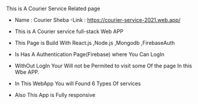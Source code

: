 This is A Courier Service Related page

- Name : Courier Sheba
  -Link : https://courier-service-2021.web.app/

- This is A Courier service full-stack Web APP
- This Page is Build With React.js ,Node.js ,Mongodb ,FirebaseAuth
- Is Has A Authentication Page(Firebase) where You Can LogIn
- WithOut LogIn Your Will not be Permited to visit some Of the page In this Wbe APP.
- In This WebApp You will Found 6 Types Of services
- Also This App is Fully responsive
